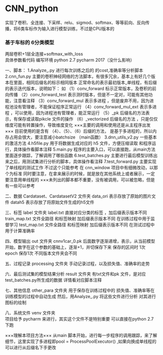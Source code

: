# CNN_python

实现了卷积、全连接、下采样、relu、sigmod、softmax、等等前向、反向传播，将6类车标作为输入进行模型训练，不过是CPU版本的

### 基于车标的 6分类模型  
两层卷积+1层全连接+softmax_with_loss  
具体参数看代码
编写环境  python 2.7   pycharm 2017（没什么影响）

一、脚本：
1.Analyze_.py  进行每次训练之后的  的cost,准确率等分析脚本
2.cnn_fun.py   主要的卷积神经网络的方法脚本，有很多冗余，基本上有好几个版本在里面，相同后缀名的标示相同版本
正常命名的表示最初版本_单线程，有后缀的表示迭代版本，说明如下：
如 
（1）conv_forward   标示正常版本，及卷积的前向传播
（2）conv_forward_test  表示测时版本，但是不一定对，可能有其他功能，注意看注释
（3）conv_forward_mul   表示多进程 ，但是废弃不用，因为进程池没有管理者，不能保证程序正常运行
（4）conv_forward_mul_ext 表示多进程 ，可以使用，因为进程池有管理者，能正常运行
（5）_pk   后缀名的方法表示，有保存或读取pikcle 文件的操作
（6）_vectorized  后缀名的方法 ，只是仅仅维度可能有转置操作，导致维度变化
×××主要的调用和使用还是从主程序出发×××
目前使用的是含有 （4）、（5）、（6）后缀的方法， 是基于多进程的，所以内存占用会很大，要注意减小batchsize （main函数）
3.dnn_utils_v2.py  一些基本的激活方法 
4.h5file.py   用于将数据生成对应的  h5 文件，方便压缩读取  和程序运行，具体操作看脚本注释
5.main.py  程序的主要入口，可以直接跑，从main方法里面逐步跟踪，了解调用了哪些函数
6.test_batches.py  主要进行最后模型训练出来之后，用测试集进行分析的脚本，具体操作看注释
7.test_forward.py  主要实现了单线程的测试工作   不过这个只能参考   在 cnn_window  项目中有细微改动，以那个为标准
同时要注意，在拿来展示的时候，就是放在其他系统上或者展示，一定要注意用单线程的
×××未列出的脚本都不重要，没有被调用，可以被忽略，但是有一些可以参考

二、数据
Cardataset、CardatasetV2  文件夹
data_ori 表示存放了原始的图片文件
datah5  表示存放了将原始文件生成的h5文件

三、标签
label  文件夹
label.txt  直接对应分类的标签  ，加后缀表示版本不同
train_map.txt   文件全路径 和标签映射 加后缀表示版本不同   在训练过程中用于监督学习
test_map.txt    文件全路径 和标签映射 加后缀表示版本不同  在测试过程中用于计算准确率

四、模型输出
out 文件夹
cnnv1car_0.pk  后面数字逐渐递增，表示，从当前模型开始，数字在这个参数的基础上，逐渐+1，并切保存下来
保存的区间时 1次 epoch 保存1次
不同版本文件夹会不同

五、过程记录
processing  文件夹
手动记录过程，以及损失值、准确率的走势

六、最后测试集的模型结果分析
result 文件夹  有txt文件和pk 文件，是对应test_batches.py所生成的数据  详情看对应脚本注释

七、其他信息
other_para  文件夹
用于保存在训练过程中的 损失值、准确率等在训练模型的过程中自动生成
然后，用Analyze_.py 将这些文件进行分析  对其进行图标的绘制

八、系统文件
venv  文件夹  
项目给予  pycharm  来进行，其实这个文件不是特别重要
可以直接在python 2.7 下跑


×××理解本项目方法×××
从main 脚本开始，进行每一步程序的调用跟踪，来了解细节，这里实现了多进程即pool = ProcessPoolExecutor() ,如果向换成单线程的
可以进行从后缀名下手更改








